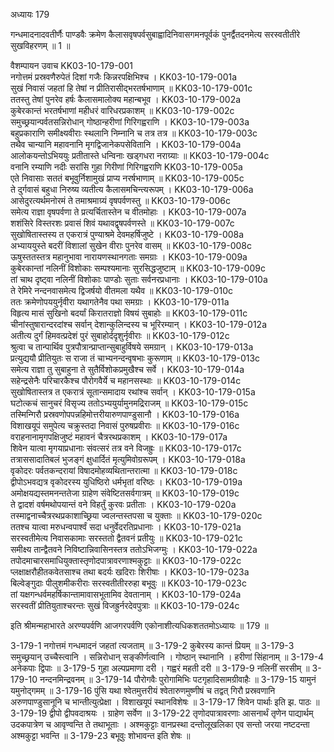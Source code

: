 अध्यायः 179

गन्धमादनादवतीर्णैः पाण्डवैः क्रमेण कैलासवृषपर्वसुबाह्वादिनिवासगमनपूर्वकं पुनर्द्वैतदनमेत्य सरस्वतीतीरे सुखविहरणम् ॥ 1 ॥

वैशम्पायन उवाच 	KK03-10-179-001  
नगोत्तमं प्रस्रवणैरुपेतं दिशां गजैः किन्नरपक्षिभिश्च ।	KK03-10-179-001a  
सुखं निवासं जहतां हि तेषां न प्रीतिरासीद्भरतर्षभाणाम् ॥	KK03-10-179-001c  
ततस्तु तेषां पुनरेव हर्षः कैलासमालोक्य महान्बभूव ।	KK03-10-179-002a  
कुबेरकान्तं भरतर्षभाणां महीधरं वारिधरप्रकाशम् ॥	KK03-10-179-002c  
समुच्छ्रयान्पर्वतसन्निरोधान् गोष्ठान्हरीणां गिरिगह्वराणि ।	KK03-10-179-003a  
बहुप्रकाराणि समीक्ष्यवीराः स्थलानि निम्नानि च तत्र तत्र ॥	KK03-10-179-003c  
तथैव चान्यानि महावनानि मृगद्विजानेकपसेवितानि ।	KK03-10-179-004a  
आलोकयन्तोऽभिययुः प्रतीतास्ते धन्विनाः खड्गधरा नराग्र्याः ॥	KK03-10-179-004c  
वनानि रम्याणि नदीः सरांसि गुहा गिरीणां गिरिगह्वराणि	KK03-10-179-005a  
एते निवासाः सततं बभूवुर्निशामुखं प्राप्य नरर्षभाणाम् ॥	KK03-10-179-005c  
ते दुर्गवासं बहुधा निरुष्य व्यतीत्य कैलासमचिन्त्यरूपम् ।	KK03-10-179-006a  
आसेदुरत्यर्थमनोरमं ते तमाश्रमाग्र्यं वृषपर्वणस्तु ॥	KK03-10-179-006c  
समेत्य राज्ञा वृषपर्वणा ते प्रत्यर्चितास्तेन च वीतमोहाः ।	KK03-10-179-007a  
शशंसिरे विस्तरशः प्रवासं शिवं यथावद्वृषपर्वणस्ते ॥	KK03-10-179-007c  
सुखोषितास्तस्य त एकरात्रं पुण्याश्रमे देवमहर्षिजुष्टे ।	KK03-10-179-008a  
अभ्याययुस्ते बदरीं विशालां सुखेन वीराः पुनरेव वासम् ॥	KK03-10-179-008c  
ऊषुस्ततस्तत्र महानुभावा नारायणस्थानगताः समग्राः ।	KK03-10-179-009a  
कुबेरकान्तां नलिनीं विशोकाः सम्पश्यमानाः सुरसिद्धजुष्टाम् ॥	KK03-10-179-009c  
तां चाथ दृष्ट्वा नलिनीं विशोकाः पाण्डोः सुताः सर्वनरप्रधानाः ।	KK03-10-179-010a  
ते रेमिरे नन्दनवासमेत्य द्विजर्षयो वीतमला यथैव ॥	KK03-10-179-010c  
ततः क्रमेणोपययुर्नृवीरा यथागतेनैव पथा समग्राः ।	KK03-10-179-011a  
विहृत्य मासं सुखिनो बदर्यां किरातराज्ञो विषयं सुबाहोः ॥	KK03-10-179-011c  
चीनांस्तुषारान्दरदांश्च सर्वान् देशान्कुलिन्दस्य च भूरिरम्यान् ।	KK03-10-179-012a  
अतीत्य दुर्गं हिमवत्प्रदेशं पुरं सुबाहोर्ददृशुर्नृवीराः ॥	KK03-10-179-012c  
श्रुत्वा च तान्पार्थिव पुत्रपौत्रान्प्राप्तान्सुबाहुर्विषये समग्रान् ।	KK03-10-179-013a  
प्रत्युद्ययौ प्रीतियुतः स राजा तं चाभ्यनन्दन्वृषभाः कुरूणाम् ॥	KK03-10-179-013c  
समेत्य राज्ञा तु सुबाहुना ते सुतैर्विशोकप्रमुखैश्च सर्वे ।	KK03-10-179-014a  
सहेन्द्रसेनैः परिचारकैश्च पौरोगवैर्ये च महानसस्थाः ॥	KK03-10-179-014c  
सुखोषितास्तत्र त एकरात्रं सूतान्समादाय रथांश्च सर्वान् ।	KK03-10-179-015a  
घटोत्कचं सानुचरं विसृज्य ततोऽभ्ययुर्यामुनमद्रिराजम् ॥	KK03-10-179-015c  
तस्मिन्गिरौ प्रस्रवणोपपन्नहिमोत्तरीयारुणपाण्डुसानौ ।	KK03-10-179-016a  
विशाखयूपं समुपेत्य चक्रुस्तदा निवासं पुरुषप्रवीराः ॥	KK03-10-179-016c  
वराहनानामृगपक्षिजुष्टं महावनं चैत्ररथप्रकाशम् ।	KK03-10-179-017a  
शिवेन यात्वा मृगयाप्रधानाः संवत्सरं तत्र वने विजह्रुः ॥	KK03-10-179-017c  
तत्राससादातिबलं भुजङ्गं क्षुधार्दितं मृत्युमिवोग्ररूपम् ।	KK03-10-179-018a  
वृकोदरः पर्वतकन्दरायां विषादमोहव्यथितान्तरात्मा ॥	KK03-10-179-018c  
द्वीपोऽभवद्यत्र वृकोदरस्य युधिष्ठिरो धर्मभृतां वरिष्ठः ।	KK03-10-179-019a  
अमोक्षयद्यस्तमनन्ततेजा ग्राहेण संवेष्टितसर्वगात्रम् ॥	KK03-10-179-019c  
ते द्वादशं वर्षमथोपयान्तं वने विहर्तुं कुरवः प्रतीताः ।	KK03-10-179-020a  
तस्माद्वनाच्चैत्ररथप्रकाशाच्छ्रिया ज्वलन्तस्तपसा च युक्ताः ॥	KK03-10-179-020c  
ततश्च यात्वा मरुधन्वपार्श्वं सदा धनुर्वेदरतिप्रधानाः ।	KK03-10-179-021a  
सरस्वतीमेत्य निवासकामाः सरस्ततो द्वैतवनं प्रतीयुः ॥	KK03-10-179-021c  
समीक्ष्य तान्द्वैतवने निविष्टान्निवासिनस्तत्र ततोऽभिजग्मुः ।	KK03-10-179-022a  
तपोदमाचारसमाधियुक्तास्तृणोदपात्रावरणाश्मकुट्टाः ॥	KK03-10-179-022c  
प्लक्षाक्षरौहीतकवेतसाश्च तथा बदर्यः खदिराः शिरीषाः ।	KK03-10-179-023a  
बिल्वेङ्गुदाः पीलुशमीकरीराः सरस्वतीतीररुहा बभूवुः ॥	KK03-10-179-023c  
तां यक्षगन्धर्वमहर्षिकान्तामावासभूतामिव देवतानाम् ।	KK03-10-179-024a  
सरस्वतीं प्रीतियुताश्चरन्तः सुखं विजह्रुर्नरदेवपुत्राः ॥	KK03-10-179-024c  

इति श्रीमन्महाभारते अरण्यपर्वणि आजगरपर्वणि एकोनाशीत्यधिकशततमोऽध्यायः ॥ 179 ॥

3-179-1 नगोत्तमं गन्धमादनं जहतां त्यजताम् ॥ 3-179-2 कुबेरस्य कान्तं प्रियम् ॥ 3-179-3 समुच्छ्रयान् उच्चैस्त्वानि । सन्निरोधान् सङ्कीर्णत्वानि । गोष्ठान् स्थानानि । हरीणां सिंहानाम् ॥ 3-179-4 अनेकपाः द्विपाः ॥ 3-179-5 गुहा अल्पप्रमाणा दरी । गह्वरं महती दरी ॥ 3-179-9 नलिनीं सरसीम् ॥ 3-179-10 नन्दनमिन्द्रवनम् ॥ 3-179-14 पौरोगवैः पुरोगामिभिः पटगृहादिसामग्रीवाहैः ॥ 3-179-15 यामुनं यमुनोद्गमम् ॥ 3-179-16 पुंसि यथा श्वेतमुत्तरीयं श्वेतारुणमुष्णीषं च तद्वत् गिरौ प्रस्रवणानि अरुणपाण्डुसानूनि च भान्तीत्युत्प्रेक्षा । विशाखयूपं स्थानविशेषः ॥ 3-179-17 शिवेन पार्थाः इति झ. पाठः ॥ 3-179-19 द्वीपो द्वीपवदाश्रयः । ग्राहेण सर्वेण ॥ 3-179-22 तृणोदपात्रावरणाः आसनार्थं तृणेन पाद्यार्थम् उदकपात्रेण च आवृण्वन्ति ते तथाभूताः । अश्मकुट्टाः वानप्रस्था दन्तोलूखलिका एव सन्तो जरया नष्टदन्ता अश्मकुट्टा भवन्ति ॥ 3-179-23 बभूवुः शोभावन्त इति शेषः ॥
